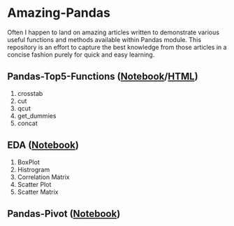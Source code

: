 # Amazing-Pandas

Often I happen to land on amazing articles written to demonstrate various useful functions and methods available within Pandas module. This repository is an effort to capture the best knowledge from those articles in a concise fashion purely for quick and easy learning. 


## Pandas-Top5-Functions ([Notebook](https://github.com/AD1985/Amazing-Pandas/blob/master/Pandas-Top5-Functions.ipynb)/[HTML](https://github.com/AD1985/Amazing-Pandas/blob/master/Pandas-Top5-Functions.html))
1. crosstab
2. cut
3. qcut
4. get_dummies
5. concat

## EDA ([Notebook](https://github.com/AD1985/Amazing-Pandas/blob/master/EDA.ipynb))
1. BoxPlot
2. Histrogram
3. Correlation Matrix
4. Scatter Plot
5. Scatter Matrix

## Pandas-Pivot ([Notebook](https://github.com/AD1985/Amazing-Pandas/blob/master/Pandas-Pivot.ipynb))

